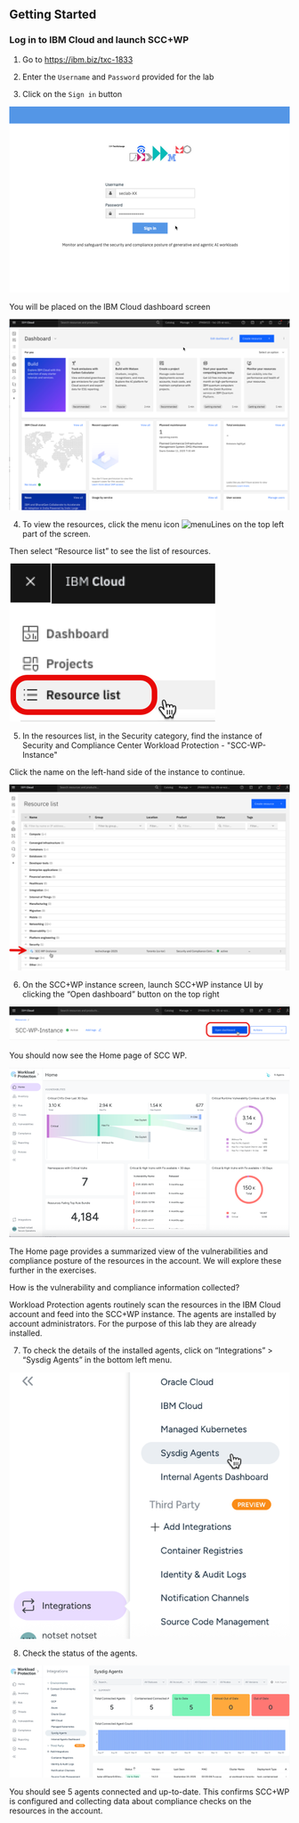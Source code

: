 ## Getting Started

### Log in to IBM Cloud and launch SCC+WP

1. Go to https://ibm.biz/txc-1833

2. Enter the `Username` and `Password` provided for the lab

3. Click on the `Sign in` button

![accountLogin](./images/10-account-login.png)

You will be placed on the IBM Cloud dashboard screen

![accountDashboard](./images/10-account-dashboard.png)

4. To view the resources, click the menu icon ![menuLines](../images/10-menu-lines.png) on the top left part of the screen.

Then select “Resource list” to see the list of resources.

![menuResourceList](./images/10-menu-resource-list.png) 

5. In the resources list, in the Security category, find the instance of Security and Compliance Center Workload Protection - "SCC-WP-Instance"

Click the name on the left-hand side of the instance to continue.
   
![resourcesSCCWP](./images/10-resources-sccwp.png)


6. On the SCC+WP instance screen, launch SCC+WP instance UI by clicking the “Open dashboard” button on the top right
 
![launchSCCWP](./images/10-launch-sccwp.png)

You should now see the Home page of SCC WP.

![sccwpHomePage](./images/10-sccwp-homepage.png)

The Home page provides a summarized view of the vulnerabilities and compliance posture of the resources in the account. We will explore these further in the exercises.

How is the vulnerability and compliance information collected? 

Workload Protection agents routinely scan the resources in the IBM Cloud account and feed into the SCC+WP instance. The agents are installed by account administrators. For the purpose of this lab they are already installed.

7. To check the details of the installed agents, click on “Integrations” > “Sysdig Agents” in the bottom left menu.

![sccwpIntegrations](./images/10-menu-sccwp-integrations.png)


8. Check the status of the agents. 

![sccwpIntegrations](./images/10-sccwp-integrations.png)

You should see 5 agents connected and up-to-date. This confirms SCC+WP is configured and collecting data about compliance checks on the resources in the account.
